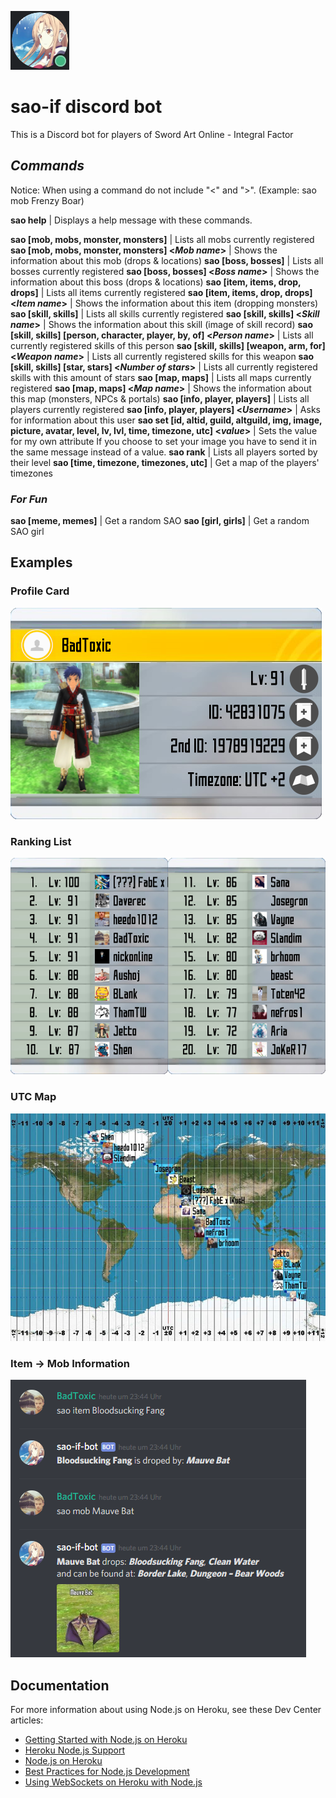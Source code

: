![SAO IF Bot Profile Picture](https://github.com/BadToxic/discord-bot-sao/blob/master/sao-if/img/bot-icon.png?raw=true)
# sao-if discord bot

This is a Discord bot for players of Sword Art Online - Integral Factor


## *Commands*

Notice: When using a command do not include "<" and ">".
(Example: sao mob Frenzy Boar)

**sao help**  |  Displays a help message with these commands.

**sao [mob, mobs, monster, monsters]**  |  Lists all mobs currently registered
**sao [mob, mobs, monster, monsters] <*Mob name*>**  |  Shows the information about this mob (drops & locations)
**sao [boss, bosses]**  |  Lists all bosses currently registered
**sao [boss, bosses] <*Boss name*>**  |  Shows the information about this boss (drops & locations)
**sao [item, items, drop, drops]**  |  Lists all items currently registered
**sao [item, items, drop, drops] <*Item name*>**  |  Shows the information about this item (dropping monsters)
**sao [skill, skills]**  |  Lists all skills currently registered
**sao [skill, skills] <*Skill name*>**  |  Shows the information about this skill (image of skill record)
**sao [skill, skills] [person, character, player, by, of] <*Person name*>** |  Lists all currently registered skills of this person
**sao [skill, skills] [weapon, arm, for] <*Weapon name*>** |  Lists all currently registered skills for this weapon
**sao [skill, skills] [star, stars] <*Number of stars*>** |  Lists all currently registered skills with this amount of stars
**sao [map, maps]**  |  Lists all maps currently registered
**sao [map, maps] <*Map name*>**  |  Shows the information about this map (monsters, NPCs & portals)
**sao [info, player, players]**  |  Lists all players currently registered
**sao [info, player, players] <*Username*>**  |  Asks for information about this user
**sao set [id, altid, guild, altguild, img, image, picture, avatar, level, lv, lvl, time, timezone, utc] <*value*>**  |  Sets the value for my own attribute
      If you choose to set your image you have to send it in the same message instead of a value.
**sao rank**  |  Lists all players sorted by their level
**sao [time, timezone, timezones, utc]**  |  Get a map of the players' timezones

### *For Fun*
**sao [meme, memes]**  |  Get a random SAO
**sao [girl, girls]**  |  Get a random SAO girl

## Examples
### Profile Card
![Profile Card BadToxic](https://github.com/BadToxic/discord-bot-sao/blob/master/sao-if/img/card-BadToxic%20%20%20%20%20%20%20%20%20%20%20%20%20%20%20%20%20%20%20%20%20%20%20%20.png?raw=true)

### Ranking List
![Ranking List](https://github.com/BadToxic/discord-bot-sao/blob/master/sao-if/img/rank-list.png?raw=true)

### UTC Map
![UTC Map](https://github.com/BadToxic/discord-bot-sao/blob/master/sao-if/img/timezones-filled.jpg?raw=true)

### Item -> Mob Information
![Item Mob Information](https://github.com/BadToxic/discord-bot-sao/blob/master/sao-if/img/Item-Mob%20example.png?raw=true)

## Documentation

For more information about using Node.js on Heroku, see these Dev Center articles:

- [Getting Started with Node.js on Heroku](https://devcenter.heroku.com/articles/getting-started-with-nodejs)
- [Heroku Node.js Support](https://devcenter.heroku.com/articles/nodejs-support)
- [Node.js on Heroku](https://devcenter.heroku.com/categories/nodejs)
- [Best Practices for Node.js Development](https://devcenter.heroku.com/articles/node-best-practices)
- [Using WebSockets on Heroku with Node.js](https://devcenter.heroku.com/articles/node-websockets)
